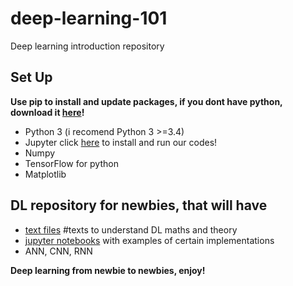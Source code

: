 # deep-learning-101
Deep learning introduction repository

## Set Up

**Use pip to install and update packages, if you dont have python, download it [here](https://pip.pypa.io/en/stable/installing/)!**

- Python 3 (i recomend Python 3 >=3.4)
- Jupyter click [here](http://jupyter.org/install) to install and run our codes!
- Numpy
- TensorFlow for python
- Matplotlib

## DL repository for newbies, that will have

- [text files](https://github.com/bielrossi15/deep-learning-101/tree/master/texts) #texts to understand DL maths and theory
- [jupyter notebooks](https://github.com/bielrossi15/deep-learning-101/tree/master/jupyter) with examples of certain implementations
- ANN, CNN, RNN



**Deep learning from newbie to newbies, enjoy!**

